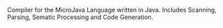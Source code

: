 Compiler for the MicroJava Language written in Java.
Includes Scanning, Parsing, Sematic Processing and Code Generation.
